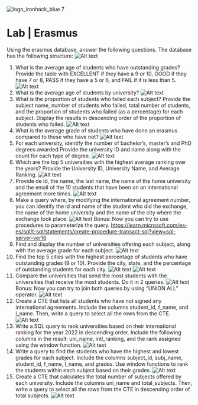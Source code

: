 ![logo_ironhack_blue 7](https://user-images.githubusercontent.com/23629340/40541063-a07a0a8a-601a-11e8-91b5-2f13e4e6b441.png)

# Lab | Erasmus

Using the erasmus database, answer the following questions. The database has the following structure:
![Alt text](images_updated/image.png)

1. What is the average age of students who have outstanding grades? Provide the table with EXCELLENT if they have a 9 or 10, GOOD if they have 7 or 8, PASS if they have a 5 or 6, and FAIL if it is less than 5.
   ![Alt text](images_updated/image-1.png)
2. What is the average age of students by university?
   ![Alt text](images_updated/image-2.png)
3. What is the proportion of students who failed each subject? Provide the subject name, number of students who failed, total number of students, and the proportion of students who failed (as a percentage) for each subject. Display the results in descending order of the proportion of students who failed.
   ![Alt text](images_updated/image-3.png)
4. What is the average grade of students who have done an erasmus compared to those who have not?
   ![Alt text](images_updated/image-4.png)
5. For each university, identify the number of bachelor’s, master’s and PhD degrees awarded.Provide the university ID and name along with the count for each type of degree.
   ![Alt text](images_updated/image-5.png)
6. Which are the top 5 universities with the highest average ranking over the years? Provide the University ID, University Name, and Average Ranking.
   ![Alt text](images_updated/image-6.png)
7. Provide de id, the name, the last name, the name of the home university and the email of the 10 students that have been on an international agreement more times.
   ![Alt text](images_updated/image-7.png)
8. Make a query where, by modifying the international agreement number, you can identify the id and name of the student who did the exchange, the name of the home university and the name of the city where the exchange took place.
   ![Alt text](images_updated/image-8.png)
   Bonus: Now you can try to use procedures to parameterize the query. https://learn.microsoft.com/es-es/sql/t-sql/statements/create-procedure-transact-sql?view=sql-server-ver16
9. Find and display the number of universities offering each subject, along with the average grade for each subject.
   ![Alt text](images_updated/image-9.png)
10. Find the top 5 cities with the highest percentage of students who have outstanding grades (9 or 10). Provide the city, state, and the percentage of outstanding students for each city.
    ![Alt text](images_updated/image-10.png)
    ![Alt text](images_updated/image-11.png)
11. Compare the universities that send the most students with the universities that receive the most students. Do it in 2 queries.
    ![Alt text](images_updated/image-12.png)
    Bonus: Now you can try to join both queries by using “UNION ALL” operator.
    ![Alt text](images_updated/image-13.png)
12. Create a CTE that lists all students who have not signed any international agreements. Include the columns student_id, f_name, and l_name. Then, write a query to select all the rows from the CTE.
    ![Alt text](images_updated/image-14.png)
13. Write a SQL query to rank universities based on their international ranking for the year 2022 in descending order. Include the following columns in the result: uni_name, intl_ranking, and the rank assigned using the window function.
    ![Alt text](images_updated/image-15.png)
14. Write a query to find the students who have the highest and lowest grades for each subject. Include the columns subject_id, subj_name, student_id, f_name, l_name, and grades. Use window functions to rank the students within each subject based on their grades.
    ![Alt text](images_updated/image-16.png)
15. Create a CTE that calculates the total number of subjects offered by each university. Include the columns uni_name and total_subjects. Then, write a query to select all the rows from the CTE in descending order of total subjects.
    ![Alt text](images_updated/image-17.png)
